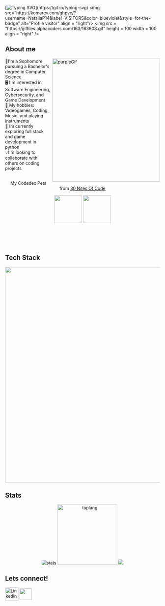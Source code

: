 [![Typing SVG](https://readme-typing-svg.demolab.com?font=Fira+Code&weight=500&size=30&pause=1000&color=A745FB&background=FFFFFF00&center=true&vCenter=true&multiline=true&random=false&width=600&height=100&lines=Hello!+My+name+is+Natalia+Peguero;Welcome+to+my+Github+Profile!)](https://git.io/typing-svg)
<img src="https://komarev.com/ghpvc/?username=NataliaP14&label=VISITORS&color=blueviolet&style=for-the-badge" alt="Profile visitor" align = "right"/>
<img src = "https://giffiles.alphacoders.com/163/163608.gif" height = 100 width = 100 align = "right" />


## About me 
<img src="https://www.icegif.com/wp-content/uploads/2021/09/icegif-5.gif" alt="purpleGif" width= 350 height = 400 align="right" />
🌟I'm a Sophomore pursuing a Bachelor's degree in Computer Science<br>
🖥️ I'm interested in Software Engineering, Cybersecurity, and Game Development<br>
💬 My hobbies: Videogames, Coding, Music, and playing instruments <br>
🧠 Im currently exploring full stack and game development in python <br>
💡I'm looking to collaborate with others on coding projects<br>
<br>

<p align = "center" style = "text-decoration: none;">My Codedex Pets from <a href = "https://www.codedex.io/30-nites-of-code">30 Nites Of Code</a></p>
<div align = center>
<img src = "https://www.codedex.io/images/code-nights/evolved-happy-dragon.gif" width = 90 />
<img src = "https://www.codedex.io/images/code-nights/baby-neutral-dinosaur.gif" width = 90 />
</div>
<br><br><br><br>

## Tech Stack  
<img src="https://skillicons.dev/icons?i=java,python,html,css,javascript,lua,vscode,eclipse,github,figma,anaconda,firebase" width=700/>


## Stats
<div align = "center">
<img src = "https://github-readme-stats.vercel.app/api?username=NataliaP14&theme=midnight-purple&show_icons=true"  alt = "stats" />
<img src = "https://github-readme-stats.vercel.app/api/top-langs?username=NataliaP14&locale=en&hide_title=false&layout=compact&card_width=320&langs_count=5&theme=midnight-purple&hide_border=false&order=2" height = 195 alt = "toplang"/>
<img src = "https://github-readme-streak-stats.herokuapp.com?user=NataliaP14&theme=midnight-purple&hide_border=false&order=3"  />  
</div>

## Lets connect!
<a href="https://www.linkedin.com/in/natalia-peguero-417266239/" target="blank">
<img align="center" src="https://skillicons.dev/icons?i=linkedin" alt="Linkedin" width = 43 />
</a>
<a href="https://www.codedex.io/@NataliaP14" target="_blank">
<img align="center" src="https://avatars.githubusercontent.com/u/105237839?s=200&v=4" width="40" height="37" />
</a>
<!---
NataliaP14/NataliaP14 is a ✨ special ✨ repository because its `README.md` (this file) appears on your GitHub profile.
You can click the Preview link to take a look at your changes.
--->

